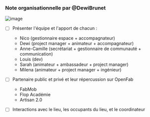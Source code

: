 ### Note organisationnelle par @DewiBrunet

![image](https://user-images.githubusercontent.com/25099826/41981413-25d5ce8a-7a29-11e8-820e-e109696dc764.png)

- [ ] Présenter l'équipe et l'apport de chacun :
    - Nico (gestionnaire espace + accompagnateur)
    - Dewi (project manager + animateur + accompagnateur)
    - Anne-Camille (secrétariat + gestionnaire de communauté + communication)
    - Louis (dev)
    - Sarah (animateur + ambassadeur + project manager)
    - Milena (animateur + project manager + ingénieur)
- [ ] Partenaire public et privé et leur répercussion sur OpenFab
   - FabMob
   - Flop Académie
   - Artisan 2.0

- [ ] Interactions avec le lieu, les occupants du lieu, et le coordinateur
